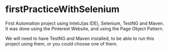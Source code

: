 # firstPracticeWithSelenium

First Automation project using InteliJ(as IDE), Selenium, TestNG and Maven. It was done using the Pinterest Website, and using the Page Object Pattern.

We will need to have TestNG and Maven installed, to be able to run this project using them, or you could choose one of them.




